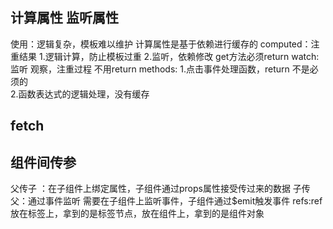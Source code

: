 ## 计算属性 监听属性
使用：逻辑复杂，模板难以维护
计算属性是基于依赖进行缓存的
computed：注重结果
    1.逻辑计算，防止模板过重
    2.监听，依赖修改 get方法必须return
watch: 监听 观察，注重过程 不用return
methods:
    1.点击事件处理函数，return 不是必须的   
    2.函数表达式的逻辑处理，没有缓存
## fetch

## 组件间传参
父传子 ：在子组件上绑定属性，子组件通过props属性接受传过来的数据
子传父：通过事件监听 需要在子组件上监听事件，子组件通过$emit触发事件
refs:ref放在标签上，拿到的是标签节点，放在组件上，拿到的是组件对象